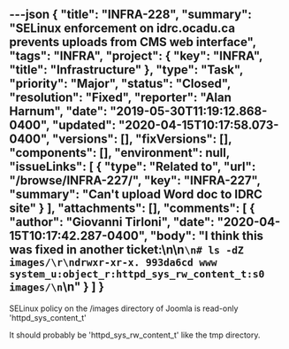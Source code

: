 ---json
{
  "title": "INFRA-228",
  "summary": "SELinux enforcement on idrc.ocadu.ca prevents uploads from CMS web interface",
  "tags": "INFRA",
  "project": {
    "key": "INFRA",
    "title": "Infrastructure"
  },
  "type": "Task",
  "priority": "Major",
  "status": "Closed",
  "resolution": "Fixed",
  "reporter": "Alan Harnum",
  "date": "2019-05-30T11:19:12.868-0400",
  "updated": "2020-04-15T10:17:58.073-0400",
  "versions": [],
  "fixVersions": [],
  "components": [],
  "environment": null,
  "issueLinks": [
    {
      "type": "Related to",
      "url": "/browse/INFRA-227/",
      "key": "INFRA-227",
      "summary": "Can't upload Word doc to IDRC site"
    }
  ],
  "attachments": [],
  "comments": [
    {
      "author": "Giovanni Tirloni",
      "date": "2020-04-15T10:17:42.287-0400",
      "body": "I think this was fixed in another ticket:\n\n```\n# ls -dZ images/\r\ndrwxr-xr-x. 993da6cd www system_u:object_r:httpd_sys_rw_content_t:s0 images/\n```\n"
    }
  ]
}
---
SELinux policy on the /images directory of Joomla is read-only 'httpd\_sys\_content\_t'

It should probably be 'httpd\_sys\_rw\_content\_t' like the tmp directory.

        